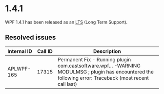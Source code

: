 # 1.4.1

WPF 1.4.1 has been released as an [LTS](https://doc.castsoftware.com/display/EXTEND/Release+types) (Long Term Support).
## Resolved issues

| Internal ID | Call ID | Description |
| ----------- | ------- | ----------- |
| APLWPF-165 | 17315 | Permanent Fix - Running plugin com.castsoftware.wpf... -WARNING MODULMSG ; plugin has encountered the following error: Traceback (most recent call last) |

